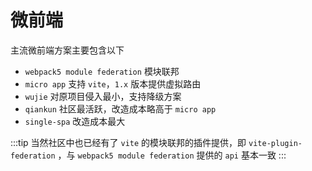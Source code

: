 # 微前端

主流微前端方案主要包含以下

- `webpack5 module federation` 模块联邦 
- `micro app` 支持 `vite`，`1.x` 版本提供虚拟路由
- `wujie` 对原项目侵入最小，支持降级方案
- `qiankun` 社区最活跃，改造成本略高于 `micro app`
- `single-spa` 改造成本最大


:::tip
当然社区中也已经有了 `vite` 的模块联邦的插件提供，即 `vite-plugin-federation` ，与 `webpack5 module federation` 提供的 `api` 基本一致
:::
